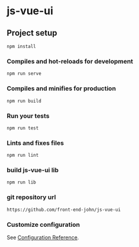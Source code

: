 # js-vue-ui

## Project setup
```
npm install
```

### Compiles and hot-reloads for development
```
npm run serve
```

### Compiles and minifies for production
```
npm run build
```

### Run your tests
```
npm run test
```

### Lints and fixes files
```
npm run lint
```

### build js-vue-ui lib
```
npm run lib
```
### git repository url
```
https://github.com/front-end-john/js-vue-ui
```

### Customize configuration
See [Configuration Reference](https://cli.vuejs.org/config/).
